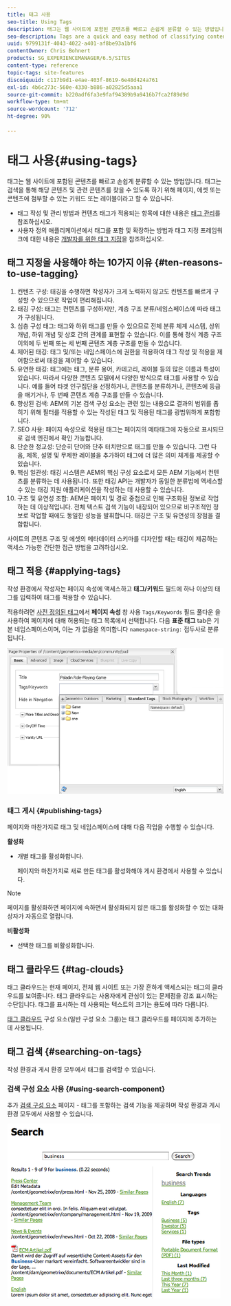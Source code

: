 ```yaml
---
title: 태그 사용
seo-title: Using Tags
description: 태그는 웹 사이트에 포함된 콘텐츠를 빠르고 손쉽게 분류할 수 있는 방법입니다. 태그는 검색을 통해 해당 콘텐츠 및 관련 콘텐츠를 찾을 수 있도록 하기 위해 페이지, 에셋 또는 콘텐츠에 첨부할 수 있는 키워드 또는 레이블이라고 할 수 있습니다.
seo-description: Tags are a quick and easy method of classifying content within a website. Tags may be thought of as keywords or labels that can be attached to a page, an asset, or other content to enable searches to find that content and related content.
uuid: 9799131f-4043-4022-a401-af8be93a1bf6
contentOwner: Chris Bohnert
products: SG_EXPERIENCEMANAGER/6.5/SITES
content-type: reference
topic-tags: site-features
discoiquuid: c117b9d1-e4ae-403f-8619-6e48d424a761
exl-id: 4b6c273c-560e-4330-b886-a02825d5aaa1
source-git-commit: b220adf6fa3e9faf94389b9a9416b7fca2f89d9d
workflow-type: tm+mt
source-wordcount: '712'
ht-degree: 90%

---
```


# 태그 사용{#using-tags}

태그는 웹 사이트에 포함된 콘텐츠를 빠르고 손쉽게 분류할 수 있는 방법입니다. 태그는 검색을 통해 해당 콘텐츠 및 관련 콘텐츠를 찾을 수 있도록 하기 위해 페이지, 에셋 또는 콘텐츠에 첨부할 수 있는 키워드 또는 레이블이라고 할 수 있습니다.

* 태그 작성 및 관리 방법과 컨텐츠 태그가 적용되는 항목에 대한 내용은 [태그 관리](/help/sites-administering/tags.md)를 참조하십시오.
* 사용자 정의 애플리케이션에서 태그를 포함 및 확장하는 방법과 태그 지정 프레임워크에 대한 내용은 [개발자를 위한 태그 지정](/help/sites-developing/tags.md)을 참조하십시오.

## 태그 지정을 사용해야 하는 10가지 이유 {#ten-reasons-to-use-tagging}

1. 컨텐츠 구성: 태깅을 수행하면 작성자가 크게 노력하지 않고도 컨텐츠를 빠르게 구성할 수 있으므로 작업이 편리해집니다.
1. 태깅 구성: 태그는 컨텐츠를 구성하지만, 계층 구조 분류/네임스페이스에 따라 태그가 구성됩니다.
1. 심층 구성 태그: 태그와 하위 태그를 만들 수 있으므로 전체 분류 체계 시스템, 상위 개념, 하위 개념 및 상호 간의 관계를 표현할 수 있습니다. 이를 통해 정식 계층 구조 이외에 두 번째 또는 세 번째 콘텐츠 계층 구조를 만들 수 있습니다.
1. 제어된 태깅: 태그 및/또는 네임스페이스에 권한을 적용하여 태그 작성 및 적용을 제어함으로써 태깅을 제어할 수 있습니다.
1. 유연한 태깅: 태그에는 태그, 분류 용어, 카테고리, 레이블 등의 많은 이름과 특성이 있습니다. 따라서 다양한 콘텐츠 모델에서 다양한 방식으로 태그를 사용할 수 있습니다. 예를 들어 타겟 인구집단을 선정하거나, 콘텐츠를 분류하거나, 콘텐츠에 등급을 매기거나, 두 번째 콘텐츠 계층 구조를 만들 수 있습니다.
1. 향상된 검색: AEM의 기본 검색 구성 요소는 관련 있는 내용으로 결과의 범위를 좁히기 위해 필터를 적용할 수 있는 작성된 태그 및 적용된 태그를 광범위하게 포함합니다.
1. SEO 사용: 페이지 속성으로 적용된 태그는 페이지의 메타태그에 자동으로 표시되므로 검색 엔진에서 확인 가능합니다.
1. 단순한 정교성: 단순히 단어와 단추 터치만으로 태그를 만들 수 있습니다. 그런 다음, 제목, 설명 및 무제한 레이블을 추가하여 태그에 더 많은 의미 체계를 제공할 수 있습니다.
1. 핵심 일관성: 태깅 시스템은 AEM의 핵심 구성 요소로서 모든 AEM 기능에서 컨텐츠를 분류하는 데 사용됩니다. 또한 태깅 API는 개발자가 동일한 분류법에 액세스할 수 있는 태깅 지원 애플리케이션을 작성하는 데 사용할 수 있습니다.
1. 구조 및 유연성 조합: AEM은 페이지 및 경로 중첩으로 인해 구조화된 정보로 작업하는 데 이상적입니다. 전체 텍스트 검색 기능이 내장되어 있으므로 비구조적인 정보로 작업할 때에도 동일한 성능을 발휘합니다. 태깅은 구조 및 유연성의 장점을 결합합니다.

사이트의 콘텐츠 구조 및 에셋의 메타데이터 스키마를 디자인할 때는 태깅이 제공하는 액세스 가능한 간단한 접근 방법을 고려하십시오.

## 태그 적용 {#applying-tags}

작성 환경에서 작성자는 페이지 속성에 액세스하고 **태그/키워드** 필드에 하나 이상의 태그를 입력하여 태그를 적용할 수 있습니다.

적용하려면 [사전 정의된 태그](/help/sites-administering/tags.md)에서 **페이지 속성** 창 사용 `Tags/Keywords` 필드 풀다운 을 사용하여 페이지에 대해 허용되는 태그 목록에서 선택합니다. 다음 **표준 태그** tab은 기본 네임스페이스이며, 이는 가 없음을 의미합니다 `namespace-string:` 접두사로 분류됩니다.

![chlimage_1-2](assets/chlimage_1-2a.png)

### 태그 게시 {#publishing-tags}

페이지와 마찬가지로 태그 및 네임스페이스에 대해 다음 작업을 수행할 수 있습니다.

**활성화**

* 개별 태그를 활성화합니다.

   페이지와 마찬가지로 새로 만든 태그를 활성화해야 게시 환경에서 사용할 수 있습니다.

>[!NOTE]
>
>페이지를 활성화하면 페이지에 속하면서 활성화되지 않은 태그를 활성화할 수 있는 대화 상자가 자동으로 열립니다.

**비활성화**

* 선택한 태그를 비활성화합니다.

## 태그 클라우드 {#tag-clouds}

태그 클라우드는 현재 페이지, 전체 웹 사이트 또는 가장 흔하게 액세스되는 태그의 클라우드를 보여줍니다. 태그 클라우드는 사용자에게 관심이 있는 문제점을 강조 표시하는 수단입니다. 태그를 표시하는 데 사용되는 텍스트의 크기는 용도에 따라 다릅니다.

[태그 클라우드](/help/sites-classic-ui-authoring/classic-page-author-edit-mode.md#tag-cloud) 구성 요소(일반 구성 요소 그룹)는 태그 클라우드를 페이지에 추가하는 데 사용됩니다.

## 태그 검색 {#searching-on-tags}

작성 환경과 게시 환경 모두에서 태그를 검색할 수 있습니다.

### 검색 구성 요소 사용 {#using-search-component}

추가 [검색 구성 요소](/help/sites-classic-ui-authoring/classic-page-author-edit-mode.md#search) 페이지 - 태그를 포함하는 검색 기능을 제공하며 작성 환경과 게시 환경 모두에서 사용할 수 있습니다.

![chlimage_1-3](assets/chlimage_1-3a.png)
